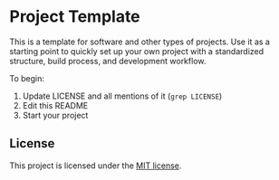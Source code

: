 Project Template
================

This is a template for software and other types of projects.
Use it as a starting point to quickly set up your own project with
a standardized structure, build process, and development workflow.

To begin:

1. Update LICENSE and all mentions of it (`grep LICENSE`)
2. Edit this README
3. Start your project


License
-------

This project is licensed under the [MIT license](LICENSE).
